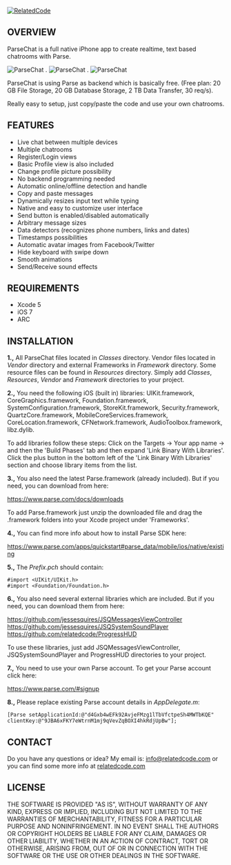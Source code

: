 [![RelatedCode](http://relatedcode.com/github/header3.png)](http://relatedcode.com)

## OVERVIEW

ParseChat is a full native iPhone app to create realtime, text based chatrooms with Parse.

![ParseChat](http://relatedcode.com/github/parsechat1.png)
.
![ParseChat](http://relatedcode.com/github/parsechat2.png)
.
![ParseChat](http://relatedcode.com/github/parsechat3.png)

ParseChat is using Parse as backend which is basically free. (Free plan: 20 GB File Storage, 20 GB Database Storage, 2 TB Data Transfer, 30 req/s).

Really easy to setup, just copy/paste the code and use your own chatrooms.

## FEATURES

- Live chat between multiple devices
- Multiple chatrooms
- Register/Login views
- Basic Profile view is also included
- Change profile picture possibility
- No backend programming needed
- Automatic online/offline detection and handle
- Copy and paste messages
- Dynamically resizes input text while typing
- Native and easy to customize user interface
- Send button is enabled/disabled automatically
- Arbitrary message sizes
- Data detectors (recognizes phone numbers, links and dates)
- Timestamps possibilities
- Automatic avatar images from Facebook/Twitter
- Hide keyboard with swipe down
- Smooth animations
- Send/Receive sound effects

## REQUIREMENTS

- Xcode 5
- iOS 7
- ARC

## INSTALLATION

**1.,** All ParseChat files located in *Classes* directory. Vendor files located in *Vendor* directory and external Frameworks in *Framework* directory. Some resource files can be found in *Resources* directory. Simply add *Classes*, *Resources*, *Vendor* and *Framework* directories to your project.

**2.,** You need the following iOS (built in) libraries: UIKit.framework, CoreGraphics.framework, Foundation.framework, SystemConfiguration.framework, StoreKit.framework, Security.framework, QuartzCore.framework, MobileCoreServices.framework, CoreLocation.framework, CFNetwork.framework, AudioToolbox.framework, libz.dylib.

To add libraries follow these steps: Click on the Targets → Your app name → and then the 'Build Phases' tab and then expand 'Link Binary With Libraries'. Click the plus button in the bottom left of the 'Link Binary With Libraries' section and choose library items from the list.

**3.,** You also need the latest Parse.framework (already included). But if you need, you can download from here:

https://www.parse.com/docs/downloads<br>

To add Parse.framework just unzip the downloaded file and drag the .framework folders into your Xcode project under 'Frameworks'.

**4.,** You can find more info about how to install Parse SDK here:

https://www.parse.com/apps/quickstart#parse_data/mobile/ios/native/existing

**5.,** The *Prefix.pch* should contain:

```
#import <UIKit/UIKit.h>
#import <Foundation/Foundation.h>
```

**6.,** You also need several external libraries which are included. But if you need, you can download them from here:

https://github.com/jessesquires/JSQMessagesViewController<br>
https://github.com/jessesquires/JSQSystemSoundPlayer<br>
https://github.com/relatedcode/ProgressHUD<br>

To use these libraries, just add JSQMessagesViewController, JSQSystemSoundPlayer and ProgressHUD directories to your project.

**7.,** You need to use your own Parse account. To get your Parse account click here:

https://www.parse.com/#signup

**8.,** Please replace existing Parse account details in *AppDelegate.m*:

```
[Parse setApplicationId:@"d4Gxb4wEFk92AvjeFMzg1lTbVfctpeSh4MWTbKQE" clientKey:@"9JBA6xFKY7eWtrnM1mj9qVevZqBOXI4hkRdjUpBw"];
```

## CONTACT

Do you have any questions or idea? My email is: info@relatedcode.com or you can find some more info at [relatedcode.com](http://relatedcode.com)

## LICENSE

THE SOFTWARE IS PROVIDED "AS IS", WITHOUT WARRANTY OF ANY KIND, EXPRESS OR
IMPLIED, INCLUDING BUT NOT LIMITED TO THE WARRANTIES OF MERCHANTABILITY,
FITNESS FOR A PARTICULAR PURPOSE AND NONINFRINGEMENT. IN NO EVENT SHALL THE
AUTHORS OR COPYRIGHT HOLDERS BE LIABLE FOR ANY CLAIM, DAMAGES OR OTHER
LIABILITY, WHETHER IN AN ACTION OF CONTRACT, TORT OR OTHERWISE, ARISING FROM,
OUT OF OR IN CONNECTION WITH THE SOFTWARE OR THE USE OR OTHER DEALINGS IN
THE SOFTWARE.
